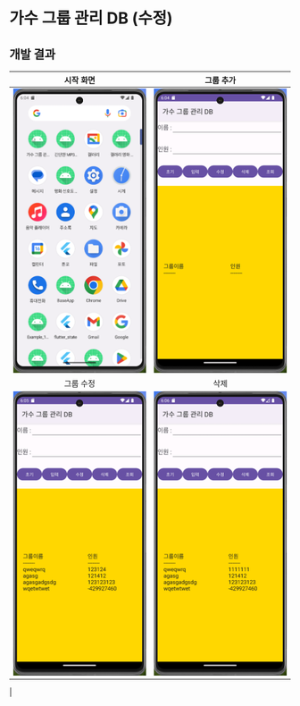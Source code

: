# 가수 그룹 관리 DB (수정)

## 개발 결과

| 시작 화면 | 그룹 추가 |
|:-----:|:-----:|
|  ![start](https://github.com/cmsong111/Android-Practice-Example/blob/main/Chapter%2012%20%EB%8D%B0%EC%9D%B4%ED%84%B0%20%EC%A0%80%EC%9E%A5%EA%B3%BC%20%EA%B4%80%EB%A6%AC/%EA%B0%80%EC%88%98%20%EA%B7%B8%EB%A3%B9%20%EA%B4%80%EB%A6%AC%20DB%20(%EC%88%98%EC%A0%95)/img/start.gif?raw=true)  |  ![insert](https://github.com/cmsong111/Android-Practice-Example/blob/main/Chapter%2012%20%EB%8D%B0%EC%9D%B4%ED%84%B0%20%EC%A0%80%EC%9E%A5%EA%B3%BC%20%EA%B4%80%EB%A6%AC/%EA%B0%80%EC%88%98%20%EA%B7%B8%EB%A3%B9%20%EA%B4%80%EB%A6%AC%20DB%20(%EC%88%98%EC%A0%95)/img/insert.gif?raw=true)  |
| 그룹 수정 |  삭제   |
|  ![edit](https://github.com/cmsong111/Android-Practice-Example/blob/main/Chapter%2012%20%EB%8D%B0%EC%9D%B4%ED%84%B0%20%EC%A0%80%EC%9E%A5%EA%B3%BC%20%EA%B4%80%EB%A6%AC/%EA%B0%80%EC%88%98%20%EA%B7%B8%EB%A3%B9%20%EA%B4%80%EB%A6%AC%20DB%20(%EC%88%98%EC%A0%95)/img/edit.gif?raw=true)  |  ![delete](https://github.com/cmsong111/Android-Practice-Example/blob/main/Chapter%2012%20%EB%8D%B0%EC%9D%B4%ED%84%B0%20%EC%A0%80%EC%9E%A5%EA%B3%BC%20%EA%B4%80%EB%A6%AC/%EA%B0%80%EC%88%98%20%EA%B7%B8%EB%A3%B9%20%EA%B4%80%EB%A6%AC%20DB%20(%EC%88%98%EC%A0%95)/img/delete.gif?raw=true)
  |
